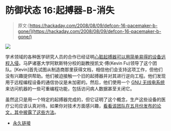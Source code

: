 # 防御状态 16:起搏器-B-消失

> 原文:[https://hackaday.com/2008/08/09/defcon-16-pacemaker-b-gone/](https://hackaday.com/2008/08/09/defcon-16-pacemaker-b-gone/)

![](../Images/32d8f048b69e3aaf152e1d8e1dbd1ffc.png)

学术领域的各种医学研究人员的合作已经证明[心脏起搏器可以用简单易得的设备远程入侵](http://venturebeat.com/2008/08/08/defcon-excuse-me-while-i-turn-off-your-pacemaker/)。马萨诸塞大学阿默斯特分校的副教授凯文·傅(Kevin Fu)领导了这个团队。[Kevin]首先试图从制造商那里获得文档，相信他们会支持这项工作，但他们没有兴趣提供帮助。他们被迫接触一个旧的起搏器并对其进行逆向工程。他们发现用于远程编程设备的通信协议是未加密的。然后，他们使用一个 [GNU 无线电系统](http://www.hackaday.com/2007/08/11/cccamp-2007-gsm-a5-cracking/)来访问机器的一些可重编程功能，包括访问病人数据甚至关闭它。

虽然这只是用一个特定的起搏器完成的，但它证明了这个概念，生产这些设备的医疗公司应该认真对待。如果你对技术方面感兴趣，[看看该团队在五月份发布的论文，其中披露了这些方法](http://www.secure-medicine.org/icd-study/icd-study.pdf)。

*   [永久链接](http://venturebeat.com/2008/08/08/defcon-excuse-me-while-i-turn-off-your-pacemaker/)